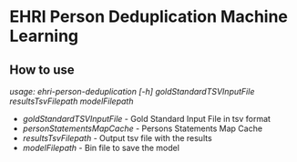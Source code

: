 EHRI Person Deduplication Machine Learning
==========================================

How to use
----------

_usage: ehri-person-deduplication [-h] goldStandardTSVInputFile resultsTsvFilepath modelFilepath_

- _goldStandardTSVInputFile_ - Gold Standard Input File in tsv format
- _personStatementsMapCache_ - Persons Statements Map Cache
- _resultsTsvFilepath_ - Output tsv file with the results
- _modelFilepath_ - Bin file to save the model
